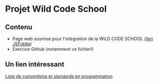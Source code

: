 # Projet Wild Code School


## Contenu  
* Page web soumise pour l'intégration de la WILD CODE SCHOOL  ([lien JSFiddle](https://jsfiddle.net/ManoFromMars/9z4afg5b/39/show/))
* Exercice Github (notamment ce fichier!)


## Un lien intéressant  
[Liste de conventions et standards en programmation](https://github.com/Kristories/awesome-guidelines.git)

